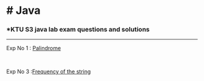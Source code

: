 <h1> # Java </h1>

<h3>*KTU S3 java lab exam questions and solutions </h3>

<hr>

Exp No 1 : [Palindrome](https://github.com/abhinavomanakuttan/KTU-LAB-WORKS/blob/main/Java%20Lab%20Works/Programs/Palindrome.java)

<br>

Exp No 3 :[Frequency of the string](https://github.com/abhinavomanakuttan/KTU-LAB-WORKS/blob/main/Java%20Lab%20Works/Programs/Frequency.java)
